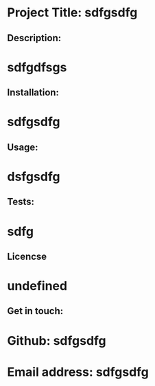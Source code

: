 # Project Title: sdfgsdfg

## Description: 
# sdfgdfsgs

## Installation:
# sdfgsdfg

## Usage:
# dsfgsdfg

## Tests:
# sdfg

## Licencse
# undefined

## Get in touch:
# Github: sdfgsdfg
# Email address: sdfgsdfg
